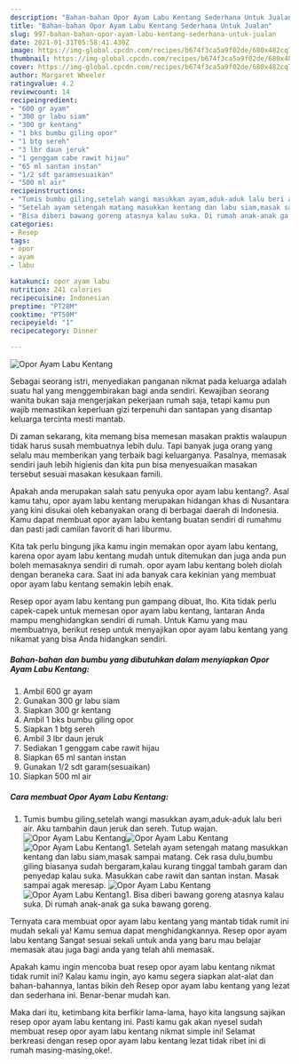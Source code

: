 ```yaml
---
description: "Bahan-bahan Opor Ayam Labu Kentang Sederhana Untuk Jualan"
title: "Bahan-bahan Opor Ayam Labu Kentang Sederhana Untuk Jualan"
slug: 997-bahan-bahan-opor-ayam-labu-kentang-sederhana-untuk-jualan
date: 2021-01-31T05:58:41.430Z
image: https://img-global.cpcdn.com/recipes/b674f3ca5a9f02de/680x482cq70/opor-ayam-labu-kentang-foto-resep-utama.jpg
thumbnail: https://img-global.cpcdn.com/recipes/b674f3ca5a9f02de/680x482cq70/opor-ayam-labu-kentang-foto-resep-utama.jpg
cover: https://img-global.cpcdn.com/recipes/b674f3ca5a9f02de/680x482cq70/opor-ayam-labu-kentang-foto-resep-utama.jpg
author: Margaret Wheeler
ratingvalue: 4.2
reviewcount: 14
recipeingredient:
- "600 gr ayam"
- "300 gr labu siam"
- "300 gr kentang"
- "1 bks bumbu giling opor"
- "1 btg sereh"
- "3 lbr daun jeruk"
- "1 genggam cabe rawit hijau"
- "65 ml santan instan"
- "1/2 sdt garamsesuaikan"
- "500 ml air"
recipeinstructions:
- "Tumis bumbu giling,setelah wangi masukkan ayam,aduk-aduk lalu beri air. Aku tambahin daun jeruk dan sereh. Tutup wajan."
- "Setelah ayam setengah matang masukkan kentang dan labu siam,masak sampai matang. Cek rasa dulu,bumbu giling biasanya sudah bergaram,kalau kurang tinggal tambah garam dan penyedap kalau suka. Masukkan cabe rawit dan santan instan. Masak sampai agak meresap."
- "Bisa diberi bawang goreng atasnya kalau suka. Di rumah anak-anak ga suka bawang goreng."
categories:
- Resep
tags:
- opor
- ayam
- labu

katakunci: opor ayam labu 
nutrition: 241 calories
recipecuisine: Indonesian
preptime: "PT28M"
cooktime: "PT50M"
recipeyield: "1"
recipecategory: Dinner

---
```



![Opor Ayam Labu Kentang](https://img-global.cpcdn.com/recipes/b674f3ca5a9f02de/680x482cq70/opor-ayam-labu-kentang-foto-resep-utama.jpg)

Sebagai seorang istri, menyediakan panganan nikmat pada keluarga adalah suatu hal yang menggembirakan bagi anda sendiri. Kewajiban seorang  wanita bukan saja mengerjakan pekerjaan rumah saja, tetapi kamu pun wajib memastikan keperluan gizi terpenuhi dan santapan yang disantap keluarga tercinta mesti mantab.

Di zaman  sekarang, kita memang bisa memesan masakan praktis walaupun tidak harus susah membuatnya lebih dulu. Tapi banyak juga orang yang selalu mau memberikan yang terbaik bagi keluarganya. Pasalnya, memasak sendiri jauh lebih higienis dan kita pun bisa menyesuaikan masakan tersebut sesuai masakan kesukaan famili. 



Apakah anda merupakan salah satu penyuka opor ayam labu kentang?. Asal kamu tahu, opor ayam labu kentang merupakan hidangan khas di Nusantara yang kini disukai oleh kebanyakan orang di berbagai daerah di Indonesia. Kamu dapat membuat opor ayam labu kentang buatan sendiri di rumahmu dan pasti jadi camilan favorit di hari liburmu.

Kita tak perlu bingung jika kamu ingin memakan opor ayam labu kentang, karena opor ayam labu kentang mudah untuk ditemukan dan juga anda pun boleh memasaknya sendiri di rumah. opor ayam labu kentang boleh diolah dengan beraneka cara. Saat ini ada banyak cara kekinian yang membuat opor ayam labu kentang semakin lebih enak.

Resep opor ayam labu kentang pun gampang dibuat, lho. Kita tidak perlu capek-capek untuk memesan opor ayam labu kentang, lantaran Anda mampu menghidangkan sendiri di rumah. Untuk Kamu yang mau membuatnya, berikut resep untuk menyajikan opor ayam labu kentang yang nikamat yang bisa Anda hidangkan sendiri.

<!--inarticleads1-->

##### Bahan-bahan dan bumbu yang dibutuhkan dalam menyiapkan Opor Ayam Labu Kentang:

1. Ambil 600 gr ayam
1. Gunakan 300 gr labu siam
1. Siapkan 300 gr kentang
1. Ambil 1 bks bumbu giling opor
1. Siapkan 1 btg sereh
1. Ambil 3 lbr daun jeruk
1. Sediakan 1 genggam cabe rawit hijau
1. Siapkan 65 ml santan instan
1. Gunakan 1/2 sdt garam(sesuaikan)
1. Siapkan 500 ml air




<!--inarticleads2-->

##### Cara membuat Opor Ayam Labu Kentang:

1. Tumis bumbu giling,setelah wangi masukkan ayam,aduk-aduk lalu beri air. Aku tambahin daun jeruk dan sereh. Tutup wajan.
<img src="https://img-global.cpcdn.com/steps/3c58324c3297c9a5/160x128cq70/opor-ayam-labu-kentang-langkah-memasak-1-foto.jpg" alt="Opor Ayam Labu Kentang"><img src="https://img-global.cpcdn.com/steps/03f5c1809cd6d2ee/160x128cq70/opor-ayam-labu-kentang-langkah-memasak-1-foto.jpg" alt="Opor Ayam Labu Kentang"><img src="https://img-global.cpcdn.com/steps/02e9b3a715c03e0c/160x128cq70/opor-ayam-labu-kentang-langkah-memasak-1-foto.jpg" alt="Opor Ayam Labu Kentang">1. Setelah ayam setengah matang masukkan kentang dan labu siam,masak sampai matang. Cek rasa dulu,bumbu giling biasanya sudah bergaram,kalau kurang tinggal tambah garam dan penyedap kalau suka. Masukkan cabe rawit dan santan instan. Masak sampai agak meresap.
<img src="https://img-global.cpcdn.com/steps/8f06ea723dd45927/160x128cq70/opor-ayam-labu-kentang-langkah-memasak-2-foto.jpg" alt="Opor Ayam Labu Kentang"><img src="https://img-global.cpcdn.com/steps/ca058ecadf5f45cd/160x128cq70/opor-ayam-labu-kentang-langkah-memasak-2-foto.jpg" alt="Opor Ayam Labu Kentang">1. Bisa diberi bawang goreng atasnya kalau suka. Di rumah anak-anak ga suka bawang goreng.




Ternyata cara membuat opor ayam labu kentang yang mantab tidak rumit ini mudah sekali ya! Kamu semua dapat menghidangkannya. Resep opor ayam labu kentang Sangat sesuai sekali untuk anda yang baru mau belajar memasak atau juga bagi anda yang telah ahli memasak.

Apakah kamu ingin mencoba buat resep opor ayam labu kentang nikmat tidak rumit ini? Kalau kamu ingin, ayo kamu segera siapkan alat-alat dan bahan-bahannya, lantas bikin deh Resep opor ayam labu kentang yang lezat dan sederhana ini. Benar-benar mudah kan. 

Maka dari itu, ketimbang kita berfikir lama-lama, hayo kita langsung sajikan resep opor ayam labu kentang ini. Pasti kamu gak akan nyesel sudah membuat resep opor ayam labu kentang nikmat simple ini! Selamat berkreasi dengan resep opor ayam labu kentang lezat tidak ribet ini di rumah masing-masing,oke!.

